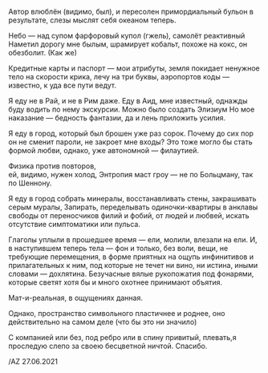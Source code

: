 
Автор влюблён 
(видимо, был), и пересолен
примордиальный бульон 
в результате, слезы
мыслят себя океаном теперь. 

Небо — над супом 
фарфоровый купол 
(гжель), самолёт реактивный 
Наметил дорогу мне былым, 
шрамирует кобальт, 
похоже на кокс, 
он обезболит. (Как же)  

Кредитные карты и паспорт — мои атрибуты, 
земля покидает ненужное тело 
на скорости крика, лечу на три буквы,
аэропортов коды  — известно, к
уда все пути ведут. 

Я еду не в Рай, и не в Рим даже. 
Еду в Аид, мне известный, однажды
буду водить по нему экскурсии.
Можно было создать Элизиум
Но мое наказание — бедность фантазии, 
да и лень приложить усилия.

Я еду в город, который был брошен
уже раз сорок. Почему до сих пор 
он не сменит пароли, не закроет мне входы?
Это тоже могло бы стать формой
любви, однако, уже автономной — филаутией. 

Физика против повторов,  
ей, видимо, нужен холод, 
Энтропия маст гроу —
не по Больцману, так по Шеннону.

Я еду в город собрать минералы, 
восстанавливать стены,
закрашивать серым муралы,
Запирать, переделывать одиночки-квартиры
в анклавы свободы 
от переносчиков 
филий и фобий,
от людей и любвей, 
искать отсутствие
симптоматики или пульса.

Глаголы уплыли в прошедшее время — 
ели, молили, влезали на ели. 
И, в наступившем теперь тела — 
фон и только, без воли, вещи, 
не требующие перемещения, 
в форме приятных на ощупь 
инфинитивов и прилагательных к ним,
под которые не течет ни вино, ни истина, 
иными словами — дохлятина. 
Безучасные вялые рукопожатия 
под фонарями, которые светят хотя бы
и много охотнее принимают объятия. 

Мат-и-реальная, в ощущениях данная.

Однако, 
пространство символьного
пластичнее и роднее,
оно действительно на самом деле 
(что бы это ни значило)

С компанией или без, под ребро 
или в спину привитый, 
плевать,я проследую слепо 
за своею бесцветной
ничтой.
Спасибо.


/AZ
27.06.2021